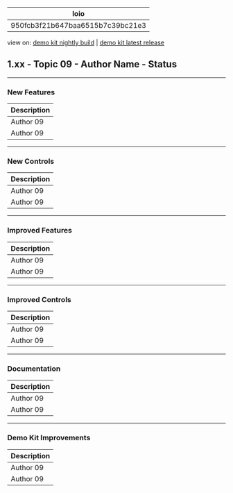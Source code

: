 <!-- loio950fcb3f21b647baa6515b7c39bc21e3 -->

| loio |
| -----|
| 950fcb3f21b647baa6515b7c39bc21e3 |

<div id="loio">

view on: [demo kit nightly build](https://openui5nightly.hana.ondemand.com/#/topic/950fcb3f21b647baa6515b7c39bc21e3) | [demo kit latest release](https://openui5.hana.ondemand.com/#/topic/950fcb3f21b647baa6515b7c39bc21e3)</div>

## 1.xx - Topic 09 - Author Name - Status

***

<a name="loio950fcb3f21b647baa6515b7c39bc21e3__section_yxw_pxt_zcb"/>

### New Features

 <a name="loio950fcb3f21b647baa6515b7c39bc21e3__table_krd_ltq_mfb"/>

|Description|
|-----------|
|Аuthor 09|
|Аuthor 09|

***

<a name="loio950fcb3f21b647baa6515b7c39bc21e3__section_bkm_s15_zcb"/>

### New Controls

 <a name="loio950fcb3f21b647baa6515b7c39bc21e3__table_ejf_dvq_mfb"/>

|Description|
|-----------|
|Аuthor 09|
|Аuthor 09|

***

<a name="loio950fcb3f21b647baa6515b7c39bc21e3__section_qwl_pb5_zcb"/>

### Improved Features

 <a name="loio950fcb3f21b647baa6515b7c39bc21e3__table_tpj_dvq_mfb"/>

|Description|
|-----------|
|Аuthor 09|
|Аuthor 09|

***

<a name="loio950fcb3f21b647baa6515b7c39bc21e3__section_rqn_wd5_zcb"/>

### Improved Controls

 <a name="loio950fcb3f21b647baa6515b7c39bc21e3__table_qcq_dvq_mfb"/>

|Description|
|-----------|
|Аuthor 09|
|Аuthor 09|

***

<a name="loio950fcb3f21b647baa6515b7c39bc21e3__section_z2h_fh5_zcb"/>

### Documentation

 <a name="loio950fcb3f21b647baa6515b7c39bc21e3__table_u2d_2vq_mfb"/>

|Description|
|-----------|
|Аuthor 09|
|Аuthor 09|

***

<a name="loio950fcb3f21b647baa6515b7c39bc21e3__section_r5v_3h5_zcb"/>

### Demo Kit Improvements

 <a name="loio950fcb3f21b647baa6515b7c39bc21e3__table_e2h_2vq_mfb"/>

|Description|
|-----------|
|Аuthor 09|
|Аuthor 09|

